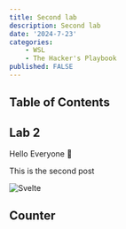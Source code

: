 ```yaml
---
title: Second lab
description: Second lab
date: '2024-7-23'
categories:
    - WSL
    - The Hacker's Playbook
published: FALSE
---
```


<script>
    import Counter from './counter.svelte'
</script>

## Table of Contents


## Lab 2

Hello Everyone 👋

This is the second post

![Svelte](favicon.png) 

## Counter

<Counter />